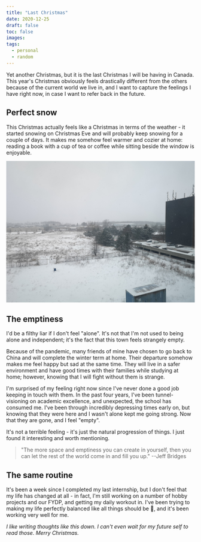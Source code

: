 ```yaml
---
title: "Last Christmas"
date: 2020-12-25
draft: false
toc: false
images:
tags:
  - personal
  - random
---
```


Yet another Christmas, but it is the last Christmas I will be having in Canada. This year's Christmas obviously feels drastically different from the others because of the current world we live in, and I want to capture the feelings I have right now, in case I want to refer back in the future.

## Perfect snow

This Christmas actually feels like a Christmas in terms of the weather - it started snowing on Christmas Eve and will probably keep snowing for a couple of days. It makes me somehow feel warmer and cozier at home: reading a book with a cup of tea or coffee while sitting beside the window is enjoyable.

![Snow from my window](/img/snow-from-window.jpg)

## The emptiness

I'd be a filthy liar if I don't feel "alone". It's not that I'm not used to being alone and independent; it's the fact that this town feels strangely empty.

Because of the pandemic, many friends of mine have chosen to go back to China and will complete the winter term at home. Their departure somehow makes me feel happy but sad at the same time. They will live in a safer environment and have good times with their families while studying at home; however, knowing that I will fight without them is strange.

I'm surprised of my feeling right now since I've never done a good job keeping in touch with them. In the past four years, I've been tunnel-visioning on academic excellence, and unexpected, the school has consumed me. I've been through incredibly depressing times early on, but knowing that they were here and I wasn't alone kept me going strong. Now that they are gone, and I feel "empty".

It's not a terrible feeling - it's just the natural progression of things. I just found it interesting and worth mentioning.

> "The more space and emptiness you can create in yourself, then you can let the rest of the world come in and fill you up." --Jeff Bridges

## The same routine

It's been a week since I completed my last internship, but I don't feel that my life has changed at all - in fact, I'm still working on a number of hobby projects and our FYDP, and getting my daily workout in. I've been trying to making my life perfectly balanced like all things should be :slightly_smiling_face:, and it's been working very well for me.

_I like writing thoughts like this down. I can't even wait for my future self to read those. Merry Christmas._

